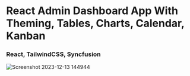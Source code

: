 <h1>React Admin Dashboard App With Theming, Tables, Charts, Calendar, Kanban</h1>

<h3>React, TailwindCSS, Syncfusion</h3>

![Screenshot 2023-12-13 144944](https://github.com/skupta12/MetricMingle/assets/89469062/4797f80d-ff49-4e65-8927-51b1056d874f)
